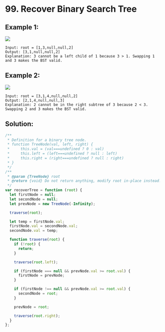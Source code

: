 # 99. Recover Binary Search Tree

## Example 1:

![](https://assets.leetcode.com/uploads/2020/10/28/recover1.jpg)

    Input: root = [1,3,null,null,2]
    Output: [3,1,null,null,2]
    Explanation: 3 cannot be a left child of 1 because 3 > 1. Swapping 1 and 3 makes the BST valid.

## Example 2:

![](https://assets.leetcode.com/uploads/2020/10/28/recover2.jpg)

    Input: root = [3,1,4,null,null,2]
    Output: [2,1,4,null,null,3]
    Explanation: 2 cannot be in the right subtree of 3 because 2 < 3. Swapping 2 and 3 makes the BST valid.

## Solution:

```javascript
/**
 * Definition for a binary tree node.
 * function TreeNode(val, left, right) {
 *     this.val = (val===undefined ? 0 : val)
 *     this.left = (left===undefined ? null : left)
 *     this.right = (right===undefined ? null : right)
 * }
 */
/**
 * @param {TreeNode} root
 * @return {void} Do not return anything, modify root in-place instead.
 */
var recoverTree = function (root) {
  let firstNode = null;
  let secondNode = null;
  let prevNode = new TreeNode(-Infinity);

  traverse(root);

  let temp = firstNode.val;
  firstNode.val = secondNode.val;
  secondNode.val = temp;

  function traverse(root) {
    if (!root) {
      return;
    }

    traverse(root.left);

    if (firstNode === null && prevNode.val >= root.val) {
      firstNode = prevNode;
    }

    if (firstNode !== null && prevNode.val >= root.val) {
      secondNode = root;
    }

    prevNode = root;

    traverse(root.right);
  }
};
```
